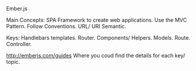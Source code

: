Ember.js 

Main Concepts:
SPA Framework to create web applications.
Use the MVC Pattern.
Follow Conventions.
URL/ URI Semantic.

 
Keys:
Handlebars templates.
Router.
Components/ Helpers.
Models.
Route.
Controller.

http://emberjs.com/guides Where you coud find the details for each key/ topic.
